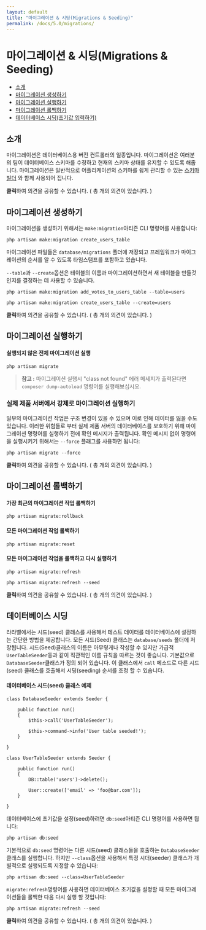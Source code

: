 ```yaml
---
layout: default
title: "마이그레이션 & 시딩(Migrations & Seeding)"
permalink: /docs/5.0/migrations/
---
```


# 마이그레이션 & 시딩(Migrations & Seeding)

- [소개](#introduction)
- [마이그레이션 생성하기](#creating-migrations)
- [마이그레이션 실행하기](#running-migrations)
- [마이그레이션 롤백하기](#rolling-back-migrations)
- [데이터베이스 시딩(초기값 입력하기)](#database-seeding)

<a name="introduction"></a>
## 소개

마이그레이션은 데이터베이스용 버전 컨트롤러의 일종입니다. 마이그레이션은 여러분의 팀이 데이터베이스 스키마를 수정하고 현재의 스키마 상태를 유지할 수 있도록 해줍니다. 마이그레이션은 일반적으로 어플리케이션의 스키마를 쉽게 관리할 수 있는 [스키마 빌더](/laravel-korean-docs/docs/5.0/schema) 와 함께 사용되어 집니다.

<div class="chak-comment-wrap"><div class="chak-comment-widget" data-apikey="coe00da03b685a0dd18fb6a08af0923de0-laravel-korean-docs-마이그레이션 & 시딩(Migrations & Seeding)-소개" ><i class="xi-message"></i> <strong>클릭</strong>하여 의견을 공유할 수 있습니다. ( 총 <span class="count"><i class="xi-spinner-5 xi-spin"></i></span>개의 의견이 있습니다. )</div></div>

<a name="creating-migrations"></a>
## 마이그레이션 생성하기

마이그레이션을 생성하기 위해서는 `make:migration`아티즌 CLI 명령어를 사용합니다:

	php artisan make:migration create_users_table

마이그레이션 파일들은 `database/migrations` 폴더에 저장되고 프레임워크가 마이그레이션의 순서를 알 수 있도록 타임스탬프를 포함하고 있습니다.

`--table`과 `--create`옵션은 테이블의 이름과 마이그레이션하면서 새 테이블을 만들것인지를 결정하는 데 사용할 수 있습니다.

	php artisan make:migration add_votes_to_users_table --table=users

	php artisan make:migration create_users_table --create=users

<div class="chak-comment-wrap"><div class="chak-comment-widget" data-apikey="coe00da03b685a0dd18fb6a08af0923de0-laravel-korean-docs-마이그레이션 & 시딩(Migrations & Seeding)-마이그레이션 생성하기" ><i class="xi-message"></i> <strong>클릭</strong>하여 의견을 공유할 수 있습니다. ( 총 <span class="count"><i class="xi-spinner-5 xi-spin"></i></span>개의 의견이 있습니다. )</div></div>

<a name="running-migrations"></a>
## 마이그레이션 실행하기

#### 실행되지 않은 전체 마이그레이션 실행

	php artisan migrate

> **참고 :** 마이그레이션 실행시 "class not found" 에러 메세지가 출력된다면 `composer dump-autoload` 명령어를 실행해보십시오.

### 실제 제품 서버에서 강제로 마이그레이션 실행하기

일부의 마이그레이션 작업은 구조 변경이 있을 수 있으며 이로 인해 데이터를 잃을 수도 있습니다. 이러한 위험들로 부터 실제 제품 서버의 데이터베이스를 보호하기 위해 마이그레이션 명령어를 실행하기 전에 확인 메시지가 출력됩니다. 확인 메시지 없이 명령어을 실행시키기 위해서는 `--force` 플래그를 사용하면 됩니다:

	php artisan migrate --force

<div class="chak-comment-wrap"><div class="chak-comment-widget" data-apikey="coe00da03b685a0dd18fb6a08af0923de0-laravel-korean-docs-마이그레이션 & 시딩(Migrations & Seeding)-마이그레이션 실행하기" ><i class="xi-message"></i> <strong>클릭</strong>하여 의견을 공유할 수 있습니다. ( 총 <span class="count"><i class="xi-spinner-5 xi-spin"></i></span>개의 의견이 있습니다. )</div></div>

<a name="rolling-back-migrations"></a>
## 마이그레이션 롤백하기

#### 가장 최근의 마이그레이션 작업 롤백하기

	php artisan migrate:rollback

#### 모든 마이그레이션 작업 롤백하기

	php artisan migrate:reset

#### 모든 마이그레이션 작업을 롤백하고 다시 실행하기

	php artisan migrate:refresh

	php artisan migrate:refresh --seed

<div class="chak-comment-wrap"><div class="chak-comment-widget" data-apikey="coe00da03b685a0dd18fb6a08af0923de0-laravel-korean-docs-마이그레이션 & 시딩(Migrations & Seeding)-마이그레이션 롤백하기" ><i class="xi-message"></i> <strong>클릭</strong>하여 의견을 공유할 수 있습니다. ( 총 <span class="count"><i class="xi-spinner-5 xi-spin"></i></span>개의 의견이 있습니다. )</div></div>

<a name="database-seeding"></a>
## 데이터베이스 시딩

라라벨에서는 시드(seed) 클래스를 사용해서 테스트 데이터를 데이터베이스에 설정하는 간단한 방법을 제공합니다. 모든 시드(Seed) 클래스는 `database/seeds` 폴더에 저장됩니다. 시드(Seed)클래스의 이름은 아무렇게나 작성할 수 있지만 가급적 `UserTableSeeder`등과 같이 직관적인 이름 규칙을 따르는 것이 좋습니다. 기본값으로 `DatabaseSeeder`클래스가 정의 되어 있습니다. 이 클래스에서 `call` 메소드로 다른 시드(seed) 클래스를  호출해서 시딩(seeding) 순서를 조정 할 수 있습니다.

#### 데이터베이스 시드(seed) 클래스 예제

	class DatabaseSeeder extends Seeder {

		public function run()
		{
			$this->call('UserTableSeeder');

			$this->command->info('User table seeded!');
		}

	}

	class UserTableSeeder extends Seeder {

		public function run()
		{
			DB::table('users')->delete();

			User::create(['email' => 'foo@bar.com']);
		}

	}

데이터베이스에 초기값을 설정(seed)하려면 `db:seed`아티즌 CLI 명령어를 사용하면 됩니다:

	php artisan db:seed

기본적으로 `db:seed` 명령어는 다른 시드(seed) 클래스들을 호출하는 `DatabaseSeeder`클래스를 실행합니다. 하지만 `--class`옵션을 사용해서 특정 시더(seeder) 클래스가 개별적으로 실행되도록 지정할 수 있습니다:

	php artisan db:seed --class=UserTableSeeder

`migrate:refresh`명령어를 사용하면 데이터베이스 초기값을 설정할 때 모든 마이그레이션들을 롤백한 다음 다시 실행 할 것입니다:

	php artisan migrate:refresh --seed

<div class="chak-comment-wrap"><div class="chak-comment-widget" data-apikey="coe00da03b685a0dd18fb6a08af0923de0-laravel-korean-docs-마이그레이션 & 시딩(Migrations & Seeding)-데이터베이스 시딩" ><i class="xi-message"></i> <strong>클릭</strong>하여 의견을 공유할 수 있습니다. ( 총 <span class="count"><i class="xi-spinner-5 xi-spin"></i></span>개의 의견이 있습니다. )</div></div>
